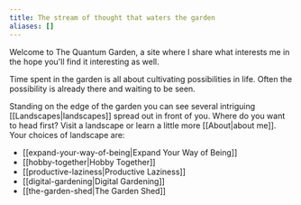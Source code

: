 ```yaml
---
title: The stream of thought that waters the garden
aliases: []
---
```

Welcome to The Quantum Garden, a site where I share what interests me in the hope you'll find it interesting as well.

Time spent in the garden is all about cultivating possibilities in life. Often the possibility is already there and waiting to be seen.

Standing on the edge of the garden you can see several intriguing [[Landscapes|landscapes]] spread out in front of you. Where do you want to head first? Visit a landscape or learn a little more [[About|about me]]. Your choices of landscape are:

- [[expand-your-way-of-being|Expand Your Way of Being]] 
- [[hobby-together|Hobby Together]] 
- [[productive-laziness|Productive Laziness]] 
- [[digital-gardening|Digital Gardening]] 
- [[the-garden-shed|The Garden Shed]] 